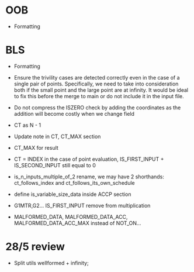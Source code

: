 # OOB

- Formatting

# BLS

- Formatting
- Ensure the trivility cases are detected correctly even in the case of a single pair of points. Specifically, we need to take into consideration both if the small point and the large point are at infinity. It would be ideal to fix this before the merge to main or do not include it in the input file.
- Do not compress the ISZERO check by adding the coordinates as the addition will become costly when we change field

- CT as N - 1
- Update note in CT, CT_MAX section
- CT_MAX for result
- CT = INDEX in the case of point evaluation, IS_FIRST_INPUT + IS_SECOND_INPUT still equal to 0
- is_n_inputs_multiple_of_2 rename, we may have 2 shorthands: ct_follows_index and ct_follows_its_own_schedule
- define is_variable_size_data inside ACCP section
- G1MTR,G2... IS_FIRST_INPUT remove from multiplication
- MALFORMED_DATA, MALFORMED_DATA_ACC, MALFORMED_DATA_ACC_MAX instead of NOT_ON...


# 28/5 review

- Split utils wellformed + infinity;
